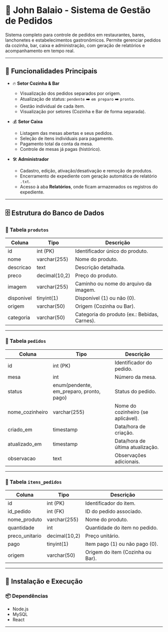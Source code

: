 # 🍻 John Balaio - Sistema de Gestão de Pedidos

Sistema completo para controle de pedidos em restaurantes, bares, lanchonetes e estabelecimentos gastronômicos. Permite gerenciar pedidos da cozinha, bar, caixa e administração, com geração de relatórios e acompanhamento em tempo real.

---

## 🚀 Funcionalidades Principais

- 🔥 **Setor Cozinha & Bar**
  - Visualização dos pedidos separados por origem.
  - Atualização de status: `pendente` ➡️ `em preparo` ➡️ `pronto`.
  - Gestão individual de cada item.
  - Visualização por setores (Cozinha e Bar de forma separada).

- 💰 **Setor Caixa**
  - Listagem das mesas abertas e seus pedidos.
  - Seleção de itens individuais para pagamento.
  - Pagamento total da conta da mesa.
  - Controle de mesas já pagas (histórico).

- 🛠️ **Administrador**
  - Cadastro, edição, ativação/desativação e remoção de produtos.
  - Encerramento de expediente com geração automática de relatório `.txt`.
  - Acesso à aba **Relatórios**, onde ficam armazenados os registros do expediente.

---

## 🗄️ Estrutura do Banco de Dados

### 🔹 Tabela `produtos`
| Coluna      | Tipo           | Descrição                                     |
|--------------|----------------|-----------------------------------------------|
| id           | int (PK)       | Identificador único do produto.              |
| nome         | varchar(255)   | Nome do produto.                             |
| descricao    | text           | Descrição detalhada.                         |
| preco        | decimal(10,2)  | Preço do produto.                            |
| imagem       | varchar(255)   | Caminho ou nome do arquivo da imagem.         |
| disponivel   | tinyint(1)     | Disponível (1) ou não (0).                   |
| origem       | varchar(50)    | Origem (Cozinha ou Bar).                     |
| categoria    | varchar(50)    | Categoria do produto (ex.: Bebidas, Carnes). |

---

### 🔹 Tabela `pedidos`
| Coluna          | Tipo                                          | Descrição                                  |
|-----------------|-----------------------------------------------|--------------------------------------------|
| id              | int (PK)                                      | Identificador do pedido.                   |
| mesa            | int                                           | Número da mesa.                            |
| status          | enum(pendente, em_preparo, pronto, pago)      | Status do pedido.                          |
| nome_cozinheiro | varchar(255)                                  | Nome do cozinheiro (se aplicável).         |
| criado_em       | timestamp                                     | Data/hora de criação.                      |
| atualizado_em   | timestamp                                     | Data/hora de última atualização.           |
| observacao      | text                                          | Observações adicionais.                    |

---

### 🔹 Tabela `itens_pedidos`
| Coluna          | Tipo           | Descrição                                |
|-----------------|-----------------|-------------------------------------------|
| id              | int (PK)        | Identificador do item.                   |
| id_pedido       | int (FK)        | ID do pedido associado.                  |
| nome_produto    | varchar(255)    | Nome do produto.                         |
| quantidade      | int             | Quantidade do item no pedido.            |
| preco_unitario  | decimal(10,2)   | Preço unitário.                          |
| pago            | tinyint(1)      | Item pago (1) ou não pago (0).           |
| origem          | varchar(50)     | Origem do item (Cozinha ou Bar).         |

---

## 🔧 Instalação e Execução

### 📦 Dependências

- Node.js
- MySQL
- React

---
